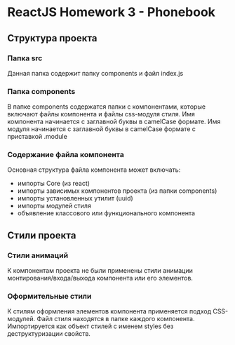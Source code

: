 # ReactJS Homework 3 - Phonebook

## Структура проекта

### Папка src

Данная папка содержит папку components и файл index.js

### Папка components

В папке components содержатся папки с компонентами, которые включают файлы компонента и файлы
css-модуля стиля. Имя компонента начинается с заглавной буквы в camelCase формате. Имя модуля
начинается с заглавной буквы в camelCase формате с приставкой .module

### Содержание файла компонента

Основная структура файла компонента может включать:

- импорты Core (из react)
- импорты зависимых компонентов проекта (из папки components)
- импорты установленных утилит (uuid)
- импорты модулей стиля
- объявление классового или функционального компонента

## Стили проекта

### Стили анимаций

К компонентам проекта не были применены стили анимации монтирования/входа/выхода компонента или его
элементов.

### Оформительные стили

К стилям оформления элементов компонента применяется подход CSS-модулей. Файл стиля находятся в
папке каждого компонента. Импортируется как объект стилей с именем styles без деструктуризации
свойств.
